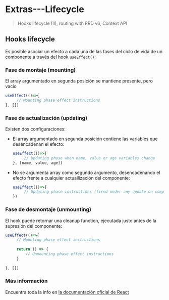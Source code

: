 # Extras---Lifecycle

> Hooks lifecycle (II), routing with RRD v6, Context API

## Hooks lifecycle
Es posible asociar un efecto a cada una de las fases del ciclo de vida de un componente a través del hook `useEffect()`:

### Fase de montaje (mounting)
El array argumentado en segunda posición se mantiene presente, pero vacío
````javascript
useEffect(()=>{
     // Mounting phase effect instructions
}, [])
````

### Fase de actualización (updating)
Existen dos configuraciones:

- El array argumentado en segunda posición contiene las variables que desencadenan el efecto:
  ````javascript
  useEffect(()=>{
       // Updating phase when name, value or age variables change
  }, [name, value, age])
  ````
  
  
- No se argumenta array como segundo argumento, desencadenando el efecto frente a cualquier actuailización del componente:
  ````javascript
  useEffect(()=>{
       // Updating phase instructions (fired under any update on component's props or state
  })
  ````
  
  
### Fase de desmontaje (unmounting)
El hook puede retornar una cleanup function, ejecutada justo antes de la supresión del componente:
````javascript
useEffect(()=>{
     // Mounting phase effect instructions
     
     return () => {
         // Unmounting phase effect instructions 
     }
     
}, [])
````

### Más información
Encuentra toda la info en [la documentación oficial de React](https://es.reactjs.org/docs/hooks-effect.html)
